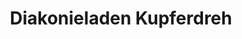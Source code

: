 ---
title: "Diakonieladen Kupferdreh"
url: /essen/diakonieladen-kupferdreh/
shop: Gebrauchtwaren
---
